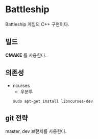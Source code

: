 # Battleship
Battleship 게임의 C++ 구현이다. 

## 빌드
**CMAKE** 를 사용한다.

## 의존성 
* ncurses
  * 우분투
  ```
  sudo apt-get install libncurses-dev
  ```
  
## git 전략
master, dev 브랜치를 사용한다.
